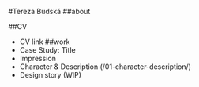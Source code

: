 #Tereza Budská
##about

##CV
 - CV link
##work
 - Case Study: Title
 - Impression 
 - Character & Description (/01-character-description/)
 - Design story (WIP)
